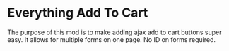 Everything Add To Cart
======================

The purpose of this mod is to make adding ajax add to cart buttons super easy.
It allows for multiple forms on one page. 
No ID on forms required.


 